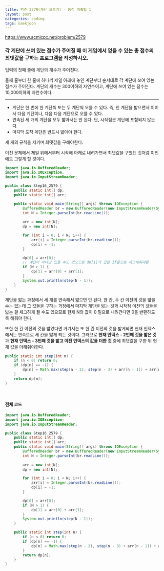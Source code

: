 ```yaml
---
title: 백준 2579(계단 오르기) - 동적 계획법 1
layout: post
categories: coding
tags: baekjoon
---
```

<https://www.acmicpc.net/problem/2579>
### 각 계단에 쓰여 있는 점수가 주어질 때 이 게임에서 얻을 수 있는 총 점수의 최댓값을 구하는 프로그램을 작성하시오.
입력의 첫째 줄에 계단의 개수가 주어진다.    

둘째 줄부터 한 줄에 하나씩 제일 아래에 놓인 계단부터 순서대로 각 계단에 쓰여 있는 점수가 주어진다. 계단의 개수는 300이하의 자연수이고, 계단에 쓰여 있는 점수는 10,000이하의 자연수이다.     
<hr>

- 계단은 한 번에 한 계단씩 또는 두 계단씩 오를 수 있다. 즉, 한 계단을 밟으면서 이어서 다음 계단이나, 다음 다음 계단으로 오를 수 있다.
- 연속된 세 개의 계단을 모두 밟아서는 안 된다. 단, 시작점은 계단에 포함되지 않는다.
- 마지막 도착 계단은 반드시 밟아야 한다.

세 개의 규칙을 지키며 최댓값을 구해야한다.    

이전 문제에서 제일 위에서부터 시작해 아래로 내려가면서 최댓값을 구했던 것처럼 이번에도 그렇게 할 것이다.    

```java  
import java.io.BufferedReader;
import java.io.IOException;
import java.io.InputStreamReader;

public class Step16_2579 {
    public static int[] dp;
    public static int[] arr;

    public static void main(String[] args) throws IOException {
        BufferedReader br = new BufferedReader(new InputStreamReader(System.in));
        int N = Integer.parseInt(br.readLine());
        
        arr = new int[N];
        dp = new int[N];

        for (int i = 0; i < N; i++) {
            arr[i] = Integer.parseInt(br.readLine());
            dp[i] = -1;
        }

        dp[0] = arr[0];
        // 계단이 하나만 있을 수도 있으므로 dp[1]의 갑은 if문으로 체크해줘야됨
        if (N > 1) {
            dp[1] = arr[0] + arr[1];
        }
        System.out.println(step(N - 1));
    }
}
```

계단을 밟는 과정에서 세 개를 연속해서 밟으면 안 된다. 한 칸, 두 칸 이전의 것을 밟을 수는 있는데 그 값들을 구하는 과정에서 마지막 계단을 밟는 것과 시작점 이전의 것들을 밟는 걸 체크하게 될 수도 있으므로 현재 N의 값이 0 밑으로 내려간다면 0을 반환하도록 해줘야 한다.    

또한 한 칸 이전의 것을 밟았다면 거기서는 또 한 칸 이전의 것을 밟게되면 현재 인덱스에서는 연속으로 세 칸을 밟게 되는 것이다. 그러므로 __현재 인덱스 - 2번째 것을 밟은 것__ 과 __현재 인덱스 - 3번째 것을 밟고 이전 인덱스의 값을 더한 것__ 중에 최댓값을 구한 뒤 현재 값을 더해줘야한다.


```java
public static int step(int n) {
    if (n < 0) return 0;
    if (dp[n] == -1) {
        dp[n] = Math.max(step(n - 2), step(n - 3) + arr[n - 1]) + arr[n];
    }
    return dp[n];
}
```

<br>

#### 전체 코드
```java
import java.io.BufferedReader;
import java.io.IOException;
import java.io.InputStreamReader;

public class Step16_2579 {
    public static int[] dp;
    public static int[] arr;
    public static void main(String[] args) throws IOException {
        BufferedReader br = new BufferedReader(new InputStreamReader(System.in));
        int N = Integer.parseInt(br.readLine());
        
        arr = new int[N];
        dp = new int[N];

        for (int i = 0; i < N; i++) {
            arr[i] = Integer.parseInt(br.readLine());
            dp[i] = -1;
        }

        dp[0] = arr[0];
        if (N > 1) {
            dp[1] = arr[0] + arr[1];
        }
        System.out.println(step(N - 1));
    }

    public static int step(int n) {
        if (n < 0) return 0;
        if (dp[n] == -1) {
            dp[n] = Math.max(step(n - 2), step(n - 3) + arr[n - 1]) + arr[n];
        }
        return dp[n];
    }
}
```
